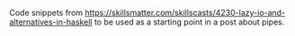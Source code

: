 Code snippets from
https://skillsmatter.com/skillscasts/4230-lazy-io-and-alternatives-in-haskell
to be used as a starting point in a post about pipes.
